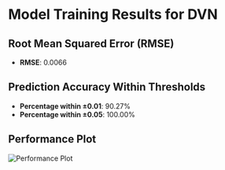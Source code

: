 # Model Training Results for DVN

## Root Mean Squared Error (RMSE)
- **RMSE**: 0.0066

## Prediction Accuracy Within Thresholds
- **Percentage within ±0.01**: 90.27%
- **Percentage within ±0.05**: 100.00%

## Performance Plot
![Performance Plot](../imgs/DVN.png)
